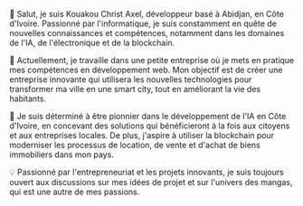 
👋 Salut, je suis Kouakou Christ Axel, développeur basé à Abidjan, en Côte d'Ivoire. Passionné par l'informatique, je suis constamment en quête de nouvelles connaissances et compétences, notamment dans les domaines de l'IA, de l'électronique et de la blockchain.

💼 Actuellement, je travaille dans une petite entreprise où je mets en pratique mes compétences en développement web. Mon objectif est de créer une entreprise innovante qui utilisera les nouvelles technologies pour transformer ma ville en une smart city, tout en améliorant la vie des habitants.

🚀 Je suis déterminé à être pionnier dans le développement de l'IA en Côte d'Ivoire, en concevant des solutions qui bénéficieront à la fois aux citoyens et aux entreprises locales. De plus, j'aspire à utiliser la blockchain pour moderniser les processus de location, de vente et d'achat de biens immobiliers dans mon pays.

💡 Passionné par l'entrepreneuriat et les projets innovants, je suis toujours ouvert aux discussions sur mes idées de projet et sur l'univers des mangas, qui est une autre de mes passions.

<!---
Kouakou-Christ-Axel/Kouakou-Christ-Axel is a ✨ special ✨ repository because its `README.md` (this file) appears on your GitHub profile.
You can click the Preview link to take a look at your changes.
--->
